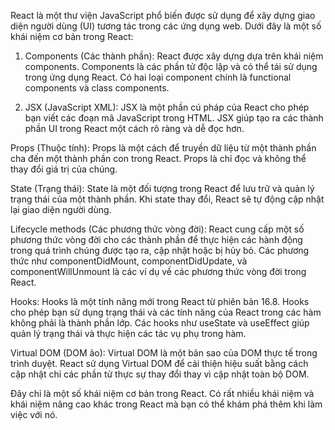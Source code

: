 React là một thư viện JavaScript phổ biến được sử dụng để xây dựng giao diện người dùng (UI) tương tác trong các ứng dụng web. Dưới đây là một số khái niệm cơ bản trong React:

1. Components (Các thành phần): React được xây dựng dựa trên khái niệm components. Components là các phần tử độc lập và có thể tái sử dụng trong ứng dụng React. Có hai loại component chính là functional components và class components.

2. JSX (JavaScript XML): JSX là một phần cú pháp của React cho phép bạn viết các đoạn mã JavaScript trong HTML. JSX giúp tạo ra các thành phần UI trong React một cách rõ ràng và dễ đọc hơn.

Props (Thuộc tính): Props là một cách để truyền dữ liệu từ một thành phần cha đến một thành phần con trong React. Props là chỉ đọc và không thể thay đổi giá trị của chúng.

State (Trạng thái): State là một đối tượng trong React để lưu trữ và quản lý trạng thái của một thành phần. Khi state thay đổi, React sẽ tự động cập nhật lại giao diện người dùng.

Lifecycle methods (Các phương thức vòng đời): React cung cấp một số phương thức vòng đời cho các thành phần để thực hiện các hành động trong quá trình chúng được tạo ra, cập nhật hoặc bị hủy bỏ. Các phương thức như componentDidMount, componentDidUpdate, và componentWillUnmount là các ví dụ về các phương thức vòng đời trong React.

Hooks: Hooks là một tính năng mới trong React từ phiên bản 16.8. Hooks cho phép bạn sử dụng trạng thái và các tính năng của React trong các hàm không phải là thành phần lớp. Các hooks như useState và useEffect giúp quản lý trạng thái và thực hiện các tác vụ phụ trong hàm.

Virtual DOM (DOM ảo): Virtual DOM là một bản sao của DOM thực tế trong trình duyệt. React sử dụng Virtual DOM để cải thiện hiệu suất bằng cách cập nhật chỉ các phần tử thực sự thay đổi thay vì cập nhật toàn bộ DOM.

Đây chỉ là một số khái niệm cơ bản trong React. Có rất nhiều khái niệm và khái niệm nâng cao khác trong React mà bạn có thể khám phá thêm khi làm việc với nó.
